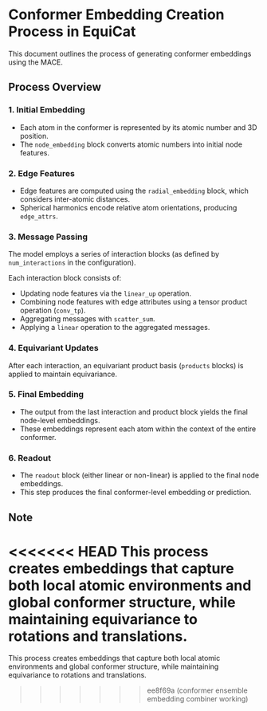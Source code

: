 # Conformer Embedding Creation Process in EquiCat

This document outlines the process of generating conformer embeddings using the MACE.

## Process Overview

### 1. Initial Embedding

- Each atom in the conformer is represented by its atomic number and 3D position.
- The `node_embedding` block converts atomic numbers into initial node features.

### 2. Edge Features

- Edge features are computed using the `radial_embedding` block, which considers inter-atomic distances.
- Spherical harmonics encode relative atom orientations, producing `edge_attrs`.

### 3. Message Passing

The model employs a series of interaction blocks (as defined by `num_interactions` in the configuration).

Each interaction block consists of:
- Updating node features via the `linear_up` operation.
- Combining node features with edge attributes using a tensor product operation (`conv_tp`).
- Aggregating messages with `scatter_sum`.
- Applying a `linear` operation to the aggregated messages.

### 4. Equivariant Updates

After each interaction, an equivariant product basis (`products` blocks) is applied to maintain equivariance.

### 5. Final Embedding

- The output from the last interaction and product block yields the final node-level embeddings.
- These embeddings represent each atom within the context of the entire conformer.

### 6. Readout

- The `readout` block (either linear or non-linear) is applied to the final node embeddings.
- This step produces the final conformer-level embedding or prediction.

## Note

<<<<<<< HEAD
This process creates embeddings that capture both local atomic environments and global conformer structure, while maintaining equivariance to rotations and translations.
=======
This process creates embeddings that capture both local atomic environments and global conformer structure, while maintaining equivariance to rotations and translations.
>>>>>>> ee8f69a (conformer ensemble embedding combiner working)
